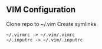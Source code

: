 VIM Configuration
-----------------

Clone repo to ~/.vim
Create symlinks
```
~/.virmrc -> ~/.vim/.vimrc
~/.inputrc -> ~/.vim/.inputrc
